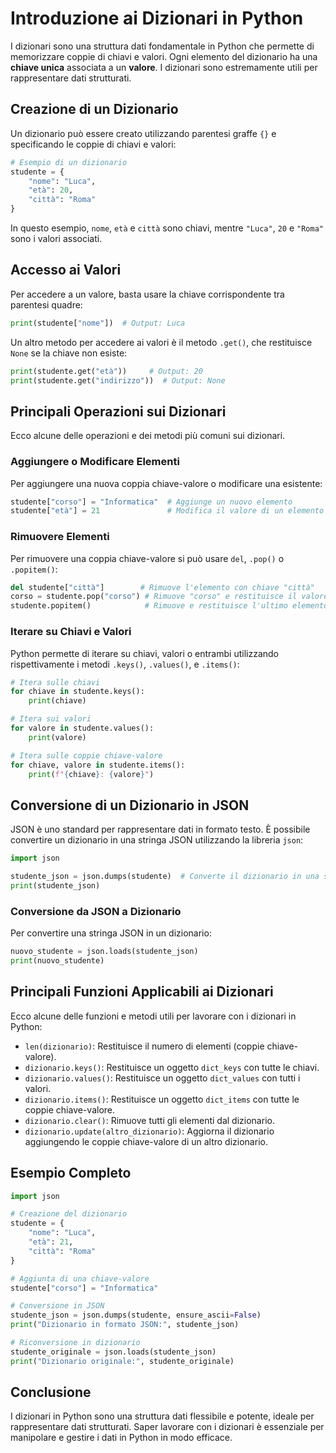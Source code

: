 
# Introduzione ai Dizionari in Python

I dizionari sono una struttura dati fondamentale in Python che permette di memorizzare coppie di chiavi e valori. Ogni elemento del dizionario ha una **chiave unica** associata a un **valore**. I dizionari sono estremamente utili per rappresentare dati strutturati.

## Creazione di un Dizionario

Un dizionario può essere creato utilizzando parentesi graffe `{}` e specificando le coppie di chiavi e valori:

```python
# Esempio di un dizionario
studente = {
    "nome": "Luca",
    "età": 20,
    "città": "Roma"
}
```

In questo esempio, `nome`, `età` e `città` sono chiavi, mentre `"Luca"`, `20` e `"Roma"` sono i valori associati.

## Accesso ai Valori

Per accedere a un valore, basta usare la chiave corrispondente tra parentesi quadre:

```python
print(studente["nome"])  # Output: Luca
```

Un altro metodo per accedere ai valori è il metodo `.get()`, che restituisce `None` se la chiave non esiste:

```python
print(studente.get("età"))     # Output: 20
print(studente.get("indirizzo"))  # Output: None
```

## Principali Operazioni sui Dizionari

Ecco alcune delle operazioni e dei metodi più comuni sui dizionari.

### Aggiungere o Modificare Elementi

Per aggiungere una nuova coppia chiave-valore o modificare una esistente:

```python
studente["corso"] = "Informatica"  # Aggiunge un nuovo elemento
studente["età"] = 21               # Modifica il valore di un elemento esistente
```

### Rimuovere Elementi

Per rimuovere una coppia chiave-valore si può usare `del`, `.pop()` o `.popitem()`:

```python
del studente["città"]        # Rimuove l'elemento con chiave "città"
corso = studente.pop("corso") # Rimuove "corso" e restituisce il valore
studente.popitem()            # Rimuove e restituisce l'ultimo elemento
```

### Iterare su Chiavi e Valori

Python permette di iterare su chiavi, valori o entrambi utilizzando rispettivamente i metodi `.keys()`, `.values()`, e `.items()`:

```python
# Itera sulle chiavi
for chiave in studente.keys():
    print(chiave)

# Itera sui valori
for valore in studente.values():
    print(valore)

# Itera sulle coppie chiave-valore
for chiave, valore in studente.items():
    print(f"{chiave}: {valore}")
```

## Conversione di un Dizionario in JSON

JSON è uno standard per rappresentare dati in formato testo. È possibile convertire un dizionario in una stringa JSON utilizzando la libreria `json`:

```python
import json

studente_json = json.dumps(studente)  # Converte il dizionario in una stringa JSON
print(studente_json)
```

### Conversione da JSON a Dizionario

Per convertire una stringa JSON in un dizionario:

```python
nuovo_studente = json.loads(studente_json)
print(nuovo_studente)
```

## Principali Funzioni Applicabili ai Dizionari

Ecco alcune delle funzioni e metodi utili per lavorare con i dizionari in Python:

- `len(dizionario)`: Restituisce il numero di elementi (coppie chiave-valore).
- `dizionario.keys()`: Restituisce un oggetto `dict_keys` con tutte le chiavi.
- `dizionario.values()`: Restituisce un oggetto `dict_values` con tutti i valori.
- `dizionario.items()`: Restituisce un oggetto `dict_items` con tutte le coppie chiave-valore.
- `dizionario.clear()`: Rimuove tutti gli elementi dal dizionario.
- `dizionario.update(altro_dizionario)`: Aggiorna il dizionario aggiungendo le coppie chiave-valore di un altro dizionario.

## Esempio Completo

```python
import json

# Creazione del dizionario
studente = {
    "nome": "Luca",
    "età": 21,
    "città": "Roma"
}

# Aggiunta di una chiave-valore
studente["corso"] = "Informatica"

# Conversione in JSON
studente_json = json.dumps(studente, ensure_ascii=False)
print("Dizionario in formato JSON:", studente_json)

# Riconversione in dizionario
studente_originale = json.loads(studente_json)
print("Dizionario originale:", studente_originale)
```

## Conclusione

I dizionari in Python sono una struttura dati flessibile e potente, ideale per rappresentare dati strutturati. Saper lavorare con i dizionari è essenziale per manipolare e gestire i dati in Python in modo efficace.
